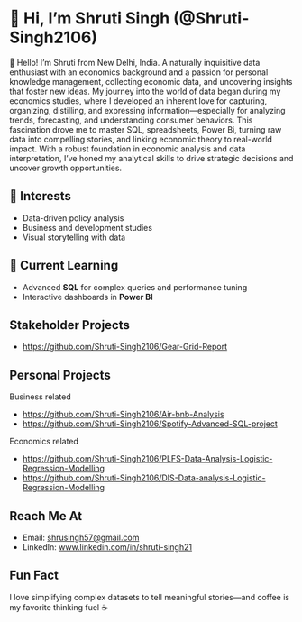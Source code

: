 # 👋 Hi, I’m Shruti Singh (@Shruti-Singh2106)

🎯 Hello! I’m Shruti from New Delhi, India. A naturally inquisitive data enthusiast with an economics background and a passion for personal knowledge management, collecting economic data, and uncovering insights that foster new ideas. My journey into the world of data began during my economics studies, where I developed an inherent love for capturing, organizing, distilling, and expressing information—especially for analyzing trends, forecasting, and understanding consumer behaviors. This fascination drove me to master SQL, spreadsheets, Power Bi, turning raw data into compelling stories, and linking economic theory to real-world impact. With a robust foundation in economic analysis and data interpretation, I’ve honed my analytical skills to drive strategic decisions and uncover growth opportunities.

## 👀 Interests
- Data-driven policy analysis  
- Business and development studies  
- Visual storytelling with data  

## 🌱 Current Learning
- Advanced **SQL** for complex queries and performance tuning  
- Interactive dashboards in **Power BI**

##  Stakeholder Projects 
- https://github.com/Shruti-Singh2106/Gear-Grid-Report
  
## Personal Projects 

Business related 

- https://github.com/Shruti-Singh2106/Air-bnb-Analysis
- https://github.com/Shruti-Singh2106/Spotify-Advanced-SQL-project
  
Economics related 
- https://github.com/Shruti-Singh2106/PLFS-Data-Analysis-Logistic-Regression-Modelling
- https://github.com/Shruti-Singh2106/DIS-Data-analysis-Logistic-Regression-Modelling

## Reach Me At
- Email: shrusingh57@gmail.com  
- LinkedIn: www.linkedin.com/in/shruti-singh21

## Fun Fact
I love simplifying complex datasets to tell meaningful stories—and coffee is my favorite thinking fuel ☕

